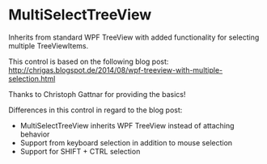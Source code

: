 # MultiSelectTreeView
Inherits from standard WPF TreeView with added functionality for selecting multiple TreeViewItems.

This control is based on the following blog post:
http://chrigas.blogspot.de/2014/08/wpf-treeview-with-multiple-selection.html

Thanks to Christoph Gattnar for providing the basics!

Differences in this control in regard to the blog post:
* MultiSelectTreeView inherits WPF TreeView instead of attaching behavior
* Support from keyboard selection in addition to mouse selection
* Support for SHIFT + CTRL selection
